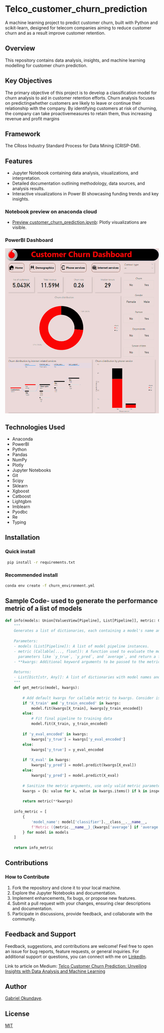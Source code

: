 # Telco_customer_churn_prediction

A machine learning project to predict customer churn, built with Python and scikit-learn, designed for telecom companies aiming to reduce customer churn and as a result improve customer retention.

## Overview

This repository contains data analysis, insights, and machine learning modelling for customer churn prediction.

## Key Objectives

The primary objective of this project is to develop a classification model for churn analysis to aid in customer retention efforts. Churn analysis focuses on predictingwhether customers are likely to leave or continue their relationship with the company. By identifying customers at risk of churning, the company can take proactivemeasures to retain them, thus increasing revenue and profit margins

## Framework

The CRoss Industry Standard Process for Data Mining (CRISP-DM).

## Features

- Jupyter Notebook containing data analysis, visualizations, and interpretation.
- Detailed documentation outlining methodology, data sources, and analysis results.
- Interactive visualizations in Power BI showcasing funding trends and key insights.

### Notebook preview on anaconda cloud

- [Preview customer_churn_prediction.ipynb](https://anaconda.cloud/share/notebooks/a796062d-e372-42f9-9575-9c19b2bf266e/preview): Plotly visualizations are visible.

### PowerBI Dashboard

![Dashboard](/screenshots/dashboard.png)

## Technologies Used

- Anaconda
- PowerBI
- Python
- Pandas
- NumPy
- Plotly
- Jupyter Notebooks
- Git
- Scipy
- Sklearn
- Xgboost
- Catboost
- Lightgbm
- Imblearn
- Pyodbc
- Re
- Typing

## Installation

### Quick install

```bash
 pip install -r requirements.txt
```

### Recommended install

```bash
conda env create -f churn_environment.yml
```

## Sample Code- used to generate the performance metric of a list of models

```python
def info(models: Union[ValuesView[Pipeline], List[Pipeline]], metric: Callable[..., float], **kwargs) -> List[Dict[str, Any]]:
    """
    Generates a list of dictionaries, each containing a model's name and a specified performance metric.

    Parameters:
    - models (List[Pipeline]): A list of model pipeline instances.
    - metric (Callable[..., float]): A function used to evaluate the model's performance. Expected to accept
      parameters like `y_true`, `y_pred`, and `average`, and return a float.
    - **kwargs: Additional keyword arguments to be passed to the metric function or any other function calls inside `info`. Can pass

    Returns:
    - List[Dict[str, Any]]: A list of dictionaries with model names and their evaluated metrics.
    """
    def get_metric(model, kwargs):
         
        # Add default kwargs for callable metric to kwargs. Consider is they are present in kwargs
        if 'X_train' and 'y_train_encoded' in kwargs:
            model.fit(kwargs[X_train], kwargs[y_train_encoded])
        else:
            # Fit final pipeline to training data            
            model.fit(X_train, y_train_encoded)
        
        if 'y_eval_encoded' in kwargs:
            kwargs['y_true'] = kwargs['y_eval_encoded']
        else:
            kwargs['y_true'] = y_eval_encoded
            
        if 'X_eval' in kwargs:
            kwargs['y_pred'] = model.predict(kwargs[X_eval])
        else:
            kwargs['y_pred'] = model.predict(X_eval)   
        
        # Sanitize the metric arguments, use only valid metric parameters
        kwargs = {k: value for k, value in kwargs.items() if k in inspect.signature(metric).parameters.keys()}
        
        return metric(**kwargs)    
    
    info_metric = [
        {
            'model_name': model['classifier'].__class__.__name__,
            f'Metric ({metric.__name__}_{kwargs['average'] if 'average' in kwargs else ''})': get_metric(model, kwargs),
        } for model in models
    ]

    return info_metric


```

## Contributions

### How to Contribute

1. Fork the repository and clone it to your local machine.
2. Explore the Jupyter Notebooks and documentation.
3. Implement enhancements, fix bugs, or propose new features.
4. Submit a pull request with your changes, ensuring clear descriptions and documentation.
5. Participate in discussions, provide feedback, and collaborate with the community.

## Feedback and Support

Feedback, suggestions, and contributions are welcome! Feel free to open an issue for bug reports, feature requests, or general inquiries. For additional support or questions, you can connect with me on [LinkedIn](https://www.linkedin.com/in/dr-gabriel-okundaye).

Link to article on Medium: [Telco Customer Churn Prediction: Unveiling Insights with Data Analysis and Machine Learning](https://medium.com/@gabriel007okuns/telco-customer-churn-prediction-unveiling-insights-with-data-analysis-and-machine-learning-9347a69b2dfe)

## Author

[Gabriel Okundaye](https://www.linkedin.com/in/dr-gabriel-okundaye).

## License

[MIT](/LICENSE)
